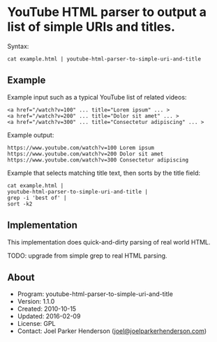# YouTube HTML parser to output a list of simple URIs and titles.

Syntax:

    cat example.html | youtube-html-parser-to-simple-uri-and-title

## Example

Example input such as a typical YouTube list of related videos:

    <a href="/watch?v=100" ... title="Lorem ipsum" ... >
    <a href="/watch?v=200" ... title="Dolor sit amet" ... >
    <a href="/watch?v=300" ... title="Consectetur adipiscing" ... >

Example output:

    https://www.youtube.com/watch?v=100 Lorem ipsum
    https://www.youtube.com/watch?v=200 Dolor sit amet
    https://www.youtube.com/watch?v=300 Consectetur adipiscing

Example that selects matching title text, then sorts by the title field:

    cat example.html |
    youtube-html-parser-to-simple-uri-and-title |
    grep -i 'best of' |
    sort -k2

## Implementation

This implementation does quick-and-dirty parsing of real world HTML.

TODO: upgrade from simple grep to real HTML parsing.

## About

  * Program: youtube-html-parser-to-simple-uri-and-title
  * Version: 1.1.0
  * Created: 2010-10-15
  * Updated: 2016-02-09
  * License: GPL
  * Contact: Joel Parker Henderson (joel@joelparkerhenderson.com)
